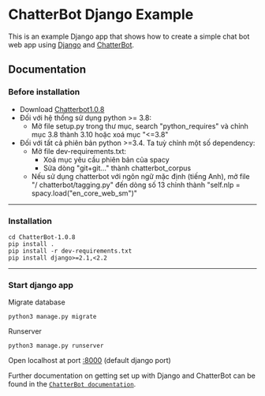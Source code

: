 ChatterBot Django Example
=========================

This is an example Django app that shows how to create a simple chat bot web
app using [Django](https://www.djangoproject.com) and [ChatterBot](https://github.com/gunthercox/ChatterBot).

Documentation
-------------
### Before installation
+ Download [Chatterbot1.0.8](https://github.com/gunthercox/ChatterBot/releases/tag/1.0.8)
+ Đối với hệ thống sử dụng python >= 3.8:
    + Mở file setup.py trong thư mục, search "python_requires" và chỉnh mục 3.8 thành 3.10 hoặc xoá mục "<=3.8"
+ Đối với tất cả phiên bản python >=3.4. Ta tuỳ chỉnh một số dependency:
    + Mở file dev-requirements.txt:
        +  Xoá mục yêu cầu phiên bản của spacy
        +  Sửa dòng "git+git..." thành chatterbot_corpus
    + Nếu sử dụng chatterbot với ngôn ngữ mặc định (tiếng Anh), mở file "/ chatterbot/tagging.py" đến dòng số 13 chỉnh thành "self.nlp = spacy.load("en_core_web_sm")"

-----
### Installation

```terminal
cd ChatterBot-1.0.8
pip install .
pip install -r dev-requirements.txt
pip install django>=2.1,<2.2
```
-----
### Start django app
Migrate database
```django
python3 manage.py migrate
```
Runserver
```django
python3 manage.py runserver
```
Open localhost at port [:8000](http://127.0.0.1:8000/) (default django port)

Further documentation on getting set up with Django and ChatterBot can be
found in the [`ChatterBot documentation`](http://chatterbot.readthedocs.io/en/stable/django/index.html).